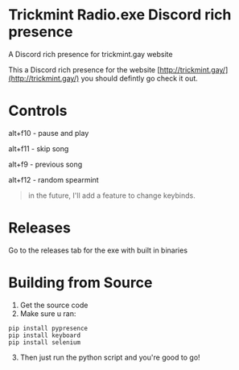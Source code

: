 # Trickmint Radio.exe Discord rich presence
A Discord rich presence for trickmint.gay website

This a Discord rich presence for the website [http://trickmint.gay/](http://trickmint.gay/) you should defintly go check it out.

# Controls
alt+f10 - pause and play

alt+f11 - skip song

alt+f9 - previous song

alt+f12 - random spearmint

>in the future, I'll add a feature to change keybinds.

# Releases
Go to the releases tab for the exe with built in binaries

# Building from Source
1. Get the source code
2. Make sure u ran:
```
pip install pypresence
pip install keyboard
pip install selenium
```
3. Then just run the python script and you're good to go!
